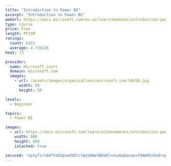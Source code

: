 ```yaml
---
title: "Introduction to Power BI"
excerpt: "Introduction to Power BI"
webUrl: https://docs.microsoft.com/en-us/learn/modules/introduction-power-bi/
type: course
price: Free
length: PT31M
ratings:
  count: 6153
  average: 4.736226
heat: 73

provider:
  name: Microsoft Learn
  domain: microsoft.com
  images:
    - url: /assets/images/organizations/microsoft.com-50x50.jpg
      width: 50
      height: 50

levels:
  - Beginner

topics:
  - Power BI

images:
  - url: https://docs.microsoft.com/learn/achievements/introduction-power-bi-social.png
    width: 800
    height: 400
    isCached: true

secured: "oynyTs/n84TkV8ZpxwVUDlclWyS8NeYBOaDl+nLwbqQavaexf04Wd5cOv6rupsKXB60ylCUekTQmk5gLCJU6GMGDAEjUgLQpLmKGfcBUo5tlZE1uGpltM4GLjnr764FDH8oPl9RiMpGLC/nRcjVGDscRyJJjcHemM7XMKuLofjRcNTRd4XRmBze+WFllgUAD2MEdNkMxg+lmWhyFxQt78GEyGg2QP6jgYqyQWsExQytLY6EMMOygwhRTy6DEQzk5MPDhGHReO0Z7QOUOy2iLKfmfWKCmIgODtGKo6vZi0AqXcZ1d8lOokWzEzDo3x9HRExQmHuIO9voa9XjbRN5En0u7/tFMoKviYQIQO9a+aOIkTWI4GOBkZjdCdP8DmiZv3/J0B9Ex522yV9cUrZrJd7E3ABZRqlitNF7xT30Y78s=;YLETfOCDTaMTPo2DT1iz2A=="
---
```


